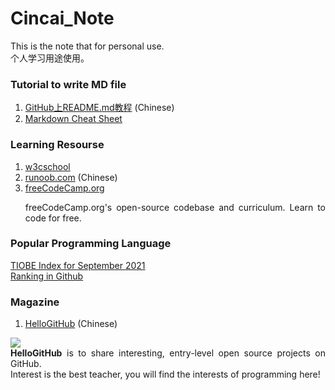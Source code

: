 # Cincai_Note

This is the note that for personal use.<br>
个人学习用途使用。

### Tutorial to write MD file
1. [GitHub上README.md教程](https://blog.csdn.net/kaitiren/article/details/38513715) (Chinese)
2. [Markdown Cheat Sheet](https://www.markdownguide.org/cheat-sheet/)

### Learning Resourse
1. [w3cschool](https://www.w3schools.com/)
2. [runoob.com](https://www.runoob.com/html/html-tutorial.html) (Chinese)
3. [freeCodeCamp.org](https://github.com/freeCodeCamp/freeCodeCamp) <p align="justify">freeCodeCamp.org's open-source codebase and curriculum. Learn to code for free.</p>

### Popular Programming Language
[TIOBE Index for September 2021](https://www.tiobe.com/tiobe-index/) <br>
[Ranking in Github](https://madnight.github.io/githut/#/)

### Magazine
1. [HelloGitHub](https://github.com/521xueweihan/HelloGitHub) (Chinese) <br>
<p align="justify">
  <img src="https://cdn.jsdelivr.net/gh/521xueweihan/img_logo@main/logo/readme.gif"/>
  <br><strong>HelloGitHub</strong> is to share interesting, entry-level open source projects on GitHub.
  <br>Interest is the best teacher, you will find the interests of programming here!
</p>